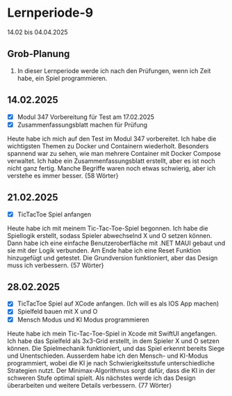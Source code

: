 # Lernperiode-9

14.02 bis 04.04.2025

## Grob-Planung

1. In dieser Lernperiode werde ich nach den Prüfungen, wenn ich Zeit habe, ein Spiel programmieren.

## 14.02.2025

- [x] Modul 347 Vorbereitung für Test am 17.02.2025
- [x] Zusammenfassungsblatt machen für Prüfung

Heute habe ich mich auf den Test im Modul 347 vorbereitet. Ich habe die wichtigsten Themen zu Docker und Containern wiederholt. Besonders spannend war zu sehen, wie man mehrere Container mit Docker Compose verwaltet. Ich habe ein Zusammenfassungsblatt erstellt, aber es ist noch nicht ganz fertig. Manche Begriffe waren noch etwas schwierig, aber ich verstehe es immer besser. {58 Wörter}

## 21.02.2025

- [x] TicTacToe Spiel anfangen

Heute habe ich mit meinem Tic-Tac-Toe-Spiel begonnen. Ich habe die Spiellogik erstellt, sodass Spieler abwechselnd X und O setzen können. Dann habe ich eine einfache Benutzeroberfläche mit .NET MAUI gebaut und sie mit der Logik verbunden. Am Ende habe ich eine Reset Funktion hinzugefügt und getestet. Die Grundversion funktioniert, aber das Design muss ich verbessern. {57 Wörter}

## 28.02.2025

- [x] TicTacToe Spiel auf XCode anfangen. (Ich will es als IOS App machen)
- [x] Spielfeld bauen mit X und O
- [x] Mensch Modus und KI Modus programmieren

Heute habe ich mein Tic-Tac-Toe-Spiel in Xcode mit SwiftUI angefangen. Ich habe das Spielfeld als 3x3-Grid erstellt, in dem Spieler X und O setzen können. Die Spielmechanik funktioniert, und das Spiel erkennt bereits Siege und Unentschieden. Ausserdem habe ich den Mensch- und KI-Modus programmiert, wobei die KI je nach Schwierigkeitsstufe unterschiedliche Strategien nutzt. Der Minimax-Algorithmus sorgt dafür, dass die KI in der schweren Stufe optimal spielt. Als nächstes werde ich das Design überarbeiten und weitere Details verbessern. {77 Wörter}
